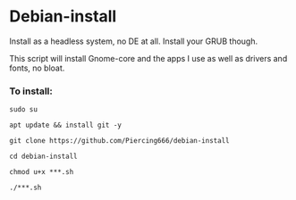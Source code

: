 # Debian-install
Install as a headless system, no DE at all.
Install your GRUB though.

This script will install Gnome-core and the apps I use as well as drivers and fonts, no bloat. 
 
### To install:

```
sudo su

apt update && install git -y

git clone https://github.com/Piercing666/debian-install

cd debian-install

chmod u+x ***.sh

./***.sh



